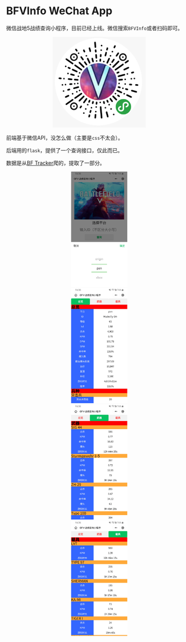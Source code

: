 # BFVInfo WeChat App
微信战地5战绩查询小程序，目前已经上线。微信搜索`BFVInfo`或者扫码即可。

<div align='center'><img src='https://raw.githubusercontent.com/MaJesTySA/BFVInfo/master/imgs/bfvinfo.png' width=50% /></div>

前端基于微信API，没怎么做（主要是`css`不太会）。

后端用的`flask`，提供了一个查询接口，仅此而已。

数据是从[BF Tracker](https://battlefieldtracker.com/)爬的，提取了一部分。

<div align='center'><img src='https://raw.githubusercontent.com/MaJesTySA/BFVInfo/master/imgs/1.jpg' width=30% /></div>

<div align='center'><img src='https://raw.githubusercontent.com/MaJesTySA/BFVInfo/master/imgs/2.jpg' width=30% /></div>

<div align='center'><img src='https://raw.githubusercontent.com/MaJesTySA/BFVInfo/master/imgs/3.jpg' width=30% /></div>

<div align='center'><img src='https://raw.githubusercontent.com/MaJesTySA/BFVInfo/master/imgs/4.jpg' width=30% /></div>

